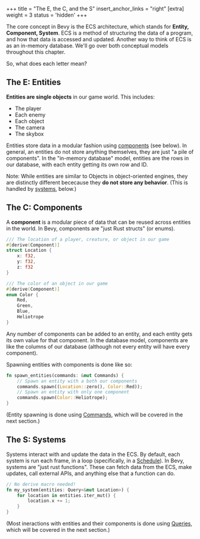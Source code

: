 +++
title = "The E, the C, and the S"
insert_anchor_links = "right"
[extra]
weight = 3
status = 'hidden'
+++

The core concept in Bevy is the ECS architecture, which stands for **Entity, Component, System**.
ECS is a method of structuring the data of a program, and how that data is accessed and updated.
Another way to think of ECS is as an in-memory database.
We'll go over both conceptual models throughout this chapter.

So, what does each letter mean?

## The E: Entities

**Entities are single objects** in our game world.
This includes:
- The player
- Each enemy
- Each object
- The camera
- The skybox

Entities store data in a modular fashion using [components](#the-c-components) (see below).
In general, an entities do not store anything themselves, they are just "a pile of components".
In the "in-memory database" model, entities are the rows in our database, with each entity getting its own row and ID.

Note: While entities are similar to Objects in object-oriented engines, they are distinctly different bececause they **do not store any behavior**.
(This is handled by [systems](#the-s-systems), below.)

## The C: Components

A **component** is a modular piece of data that can be reused across entities in the world.
In Bevy, components are "just Rust structs" (or enums).

```rs
/// The location of a player, creature, or object in our game
#[derive(Component)]
struct Location {
    x: f32,
    y: f32,
    z: f32
}

/// The color of an object in our game
#[derive(Component)]
enum Color {
    Red,
    Green,
    Blue,
    Heliotrope
}
```

Any number of components can be added to an entity, and each entity gets its own value for that component.
In the database model, components are like the columns of our database (although not every entity will have every component).

Spawning entities with components is done like so:
```rs
fn spawn_entities(commands: &mut Commands) {
    // Spawn an entity with a both our components
    commands.spawn((Location::zero(), Color::Red));
    // Spawn an entity with only one component
    commands.spawn(Color::Heliotrope);
}
```
(Entity spawning is done using [Commands](todo-link-to-commands), which will be covered in the next section.)

## The S: Systems

Systems interact with and update the data in the ECS.
By default, each system is run each frame, in a loop (specifically, in a [Schedule](todo-link-to-schedule-chapter)).
In Bevy, systems are "just rust functions".
These can fetch data from the ECS, make updates, call external APIs, and anything else that a function can do.

```rs
// No derive macro needed!
fn my_system(entities: Query<&mut Location>) {
    for location in entities.iter_mut() {
        location.x += 1;
    }
}
```
(Most ineractions with entities and their components is done using [Queries](todo-link-to-queries), which will be covered in the next section.)

